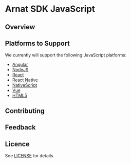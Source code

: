 # Arnat SDK JavaScript

## Overview

## Platforms to Support

We currently will support the following JavaScript platforms:

- [Angular](packages/angular)
- [NodeJS](packages/node)
- [React](packages/javascript)
- [React Native](packages/react-native)
- [NativeScript](packages/nativescript)
- [Vue](packages/javascript)
- [HTML5](packages/javascript)

## Contributing

## Feedback

## Licence

See [LICENSE](LICENCE) for details.
